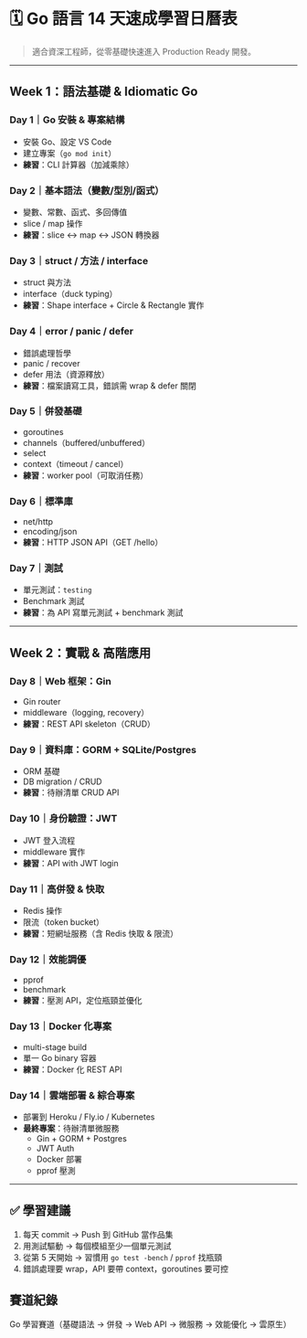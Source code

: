 # 🗓️ Go 語言 14 天速成學習日曆表

> 適合資深工程師，從零基礎快速進入 Production Ready 開發。

---

## Week 1：語法基礎 & Idiomatic Go

### Day 1｜Go 安裝 & 專案結構
- 安裝 Go、設定 VS Code
- 建立專案（`go mod init`）
- **練習**：CLI 計算器（加減乘除）

### Day 2｜基本語法（變數/型別/函式）
- 變數、常數、函式、多回傳值
- slice / map 操作
- **練習**：slice ↔ map ↔ JSON 轉換器

### Day 3｜struct / 方法 / interface
- struct 與方法
- interface（duck typing）
- **練習**：Shape interface + Circle & Rectangle 實作

### Day 4｜error / panic / defer
- 錯誤處理哲學
- panic / recover
- defer 用法（資源釋放）
- **練習**：檔案讀寫工具，錯誤需 wrap & defer 關閉

### Day 5｜併發基礎
- goroutines
- channels（buffered/unbuffered）
- select
- context（timeout / cancel）
- **練習**：worker pool（可取消任務）

### Day 6｜標準庫
- net/http
- encoding/json
- **練習**：HTTP JSON API（GET /hello）

### Day 7｜測試
- 單元測試：`testing`
- Benchmark 測試
- **練習**：為 API 寫單元測試 + benchmark 測試

---

## Week 2：實戰 & 高階應用

### Day 8｜Web 框架：Gin
- Gin router
- middleware（logging, recovery）
- **練習**：REST API skeleton（CRUD）

### Day 9｜資料庫：GORM + SQLite/Postgres
- ORM 基礎
- DB migration / CRUD
- **練習**：待辦清單 CRUD API

### Day 10｜身份驗證：JWT
- JWT 登入流程
- middleware 實作
- **練習**：API with JWT login

### Day 11｜高併發 & 快取
- Redis 操作
- 限流（token bucket）
- **練習**：短網址服務（含 Redis 快取 & 限流）

### Day 12｜效能調優
- pprof
- benchmark
- **練習**：壓測 API，定位瓶頸並優化

### Day 13｜Docker 化專案
- multi-stage build
- 單一 Go binary 容器
- **練習**：Docker 化 REST API

### Day 14｜雲端部署 & 綜合專案
- 部署到 Heroku / Fly.io / Kubernetes
- **最終專案**：待辦清單微服務  
  - Gin + GORM + Postgres  
  - JWT Auth  
  - Docker 部署  
  - pprof 壓測  

---

## ✅ 學習建議
1. 每天 commit → Push 到 GitHub 當作品集  
2. 用測試驅動 → 每個模組至少一個單元測試  
3. 從第 5 天開始 → 習慣用 `go test -bench` / `pprof` 找瓶頸  
4. 錯誤處理要 wrap，API 要帶 context，goroutines 要可控  




## 賽道紀錄
Go 學習賽道（基礎語法 → 併發 → Web API → 微服務 → 效能優化 → 雲原生）